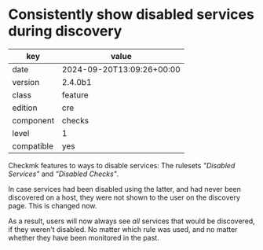 [//]: # (werk v2)
# Consistently show disabled services during discovery

key        | value
---------- | ---
date       | 2024-09-20T13:09:26+00:00
version    | 2.4.0b1
class      | feature
edition    | cre
component  | checks
level      | 1
compatible | yes

Checkmk features to ways to disable services:
The rulesets _"Disabled Services"_ and _"Disabled Checks"_.

In case services had been disabled using the latter, and had never been discovered on a host, they were not shown to the user on the discovery page.
This is changed now.

As a result, users will now always see _all_ services that would be discovered, if they weren't disabled.
No matter which rule was used, and no matter whether they have been monitored in the past.
